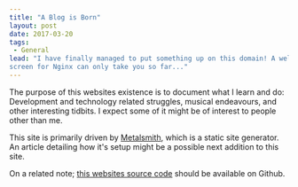 ```yaml
---
title: "A Blog is Born"
layout: post
date: 2017-03-20
tags:
 - General
lead: "I have finally managed to put something up on this domain! A welcome
screen for Nginx can only take you so far..."
---
```


The purpose of this websites existence is to document what I learn and do:
Development and technology related struggles, musical endeavours, and other
interesting tidbits. I expect some of it might be of interest to people other
than me.

This site is primarily driven by [Metalsmith](//www.metalsmith.io/), which is a
static site generator. An article detailing how it's setup might be a possible
next addition to this site.

On a related note; [this websites source code](//github.com/ellinokon/hkon.me)
should be available on Github.
